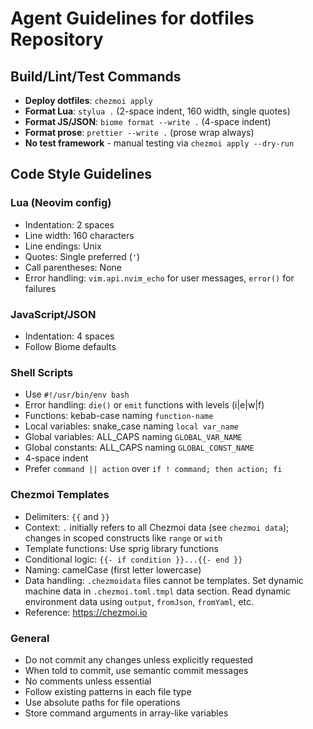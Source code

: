 # Agent Guidelines for dotfiles Repository

## Build/Lint/Test Commands

- **Deploy dotfiles**: `chezmoi apply`
- **Format Lua**: `stylua .` (2-space indent, 160 width, single quotes)
- **Format JS/JSON**: `biome format --write .` (4-space indent)
- **Format prose**: `prettier --write .` (prose wrap always)
- **No test framework** - manual testing via `chezmoi apply --dry-run`

## Code Style Guidelines

### Lua (Neovim config)

- Indentation: 2 spaces
- Line width: 160 characters
- Line endings: Unix
- Quotes: Single preferred (`'`)
- Call parentheses: None
- Error handling: `vim.api.nvim_echo` for user messages, `error()` for failures

### JavaScript/JSON

- Indentation: 4 spaces
- Follow Biome defaults

### Shell Scripts

- Use `#!/usr/bin/env bash`
- Error handling: `die()` or `emit` functions with levels (i|e|w|f)
- Functions: kebab-case naming `function-name`
- Local variables: snake_case naming `local var_name`
- Global variables: ALL_CAPS naming `GLOBAL_VAR_NAME`
- Global constants: ALL_CAPS naming `GLOBAL_CONST_NAME`
- 4-space indent
- Prefer `command || action` over `if ! command; then action; fi`

### Chezmoi Templates

- Delimiters: `{{` and `}}`
- Context: `.` initially refers to all Chezmoi data (see `chezmoi data`);
  changes in scoped constructs like `range` or `with`
- Template functions: Use sprig library functions
- Conditional logic: `{{- if condition }}...{{- end }}`
- Naming: camelCase (first letter lowercase)
- Data handling: `.chezmoidata` files cannot be templates. Set dynamic machine
  data in `.chezmoi.toml.tmpl` data section. Read dynamic environment data using
  `output`, `fromJson`, `fromYaml`, etc.
- Reference: https://chezmoi.io

### General

- Do not commit any changes unless explicitly requested
- When told to commit, use semantic commit messages
- No comments unless essential
- Follow existing patterns in each file type
- Use absolute paths for file operations
- Store command arguments in array-like variables
